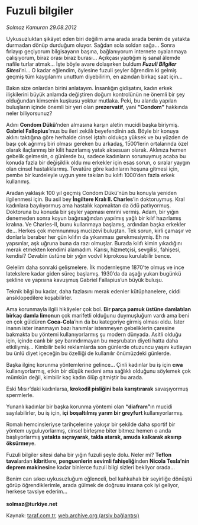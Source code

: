 # Fuzuli bilgiler

*Solmaz Kamuran 29.08.2012*

<div class="yazi"><p>Uykusuzluktan şikâyet eden biri değilim ama arada sırada benim de yatakta durmadan dönüp durduğum oluyor. Sağdan sola soldan sağa... Sonra fırlayıp geçiyorum bilgisayarın başına, bağlanıyorum internete oyalanmaya çalışıyorum, biraz orası biraz burası... Açıkçası yaptığım iş sanal âlemde nafile turlar atmak... İşte böyle avare dolaşırken buldum <b><i>Fuzuli Bilgiler Sitesi</i></b>’ni... O kadar eğlendim, öylesine fuzuli şeyler öğrendim ki gelmiş geçmiş tüm kaygılarımı unuttum diyebilirim, en azından birkaç saat için...</p>
<p>Bakın size onlardan birini anlatayım. İnsanlığın gidişatını, kadın erkek ilişkilerini büyük anlamda değiştiren doğum kontrolünün ne önemli bir şey olduğundan kimsenin kuşkusu yoktur mutlaka. Peki, bu alanda yapılan buluşların içinde önemli bir yeri olan <b>prezervatif</b>, yani <b>“Condom”</b> hakkında neler biliyorsunuz?</p>
<p>Adını <b>Condom Dükü</b>’nden almasına karşın aletin mucidi başka biriymiş. <b>Gabriel Fallopius</b>’mus bu ileri zekâlı beyefendinin adı. Böyle bir konuya aklını taktığına göre herhalde cinsel iştahı oldukça yüksek ve bu yüzden de başı çok ağrımış biri olması gereken bu arkadaş, 1500’lerin ortalarında özel olarak ilaçlanmış bir kilit hazırlamış yatak aksesuarı olarak. Aklınıza hemen gebelik gelmesin, o günlerde bu, sadece kadınların sorunuymuş acaba bu konuda fazla bir değişiklik oldu mu erkekler için esas sorun, o sıralar yaygın olan cinsel hastalıklarmış. Tevatüre göre kadınların hoşuna gitmesi için, pembe bir kurdeleyle uygun yere takılan bu kılıfı 1000’den fazla erkek kullanmış. </p>
<p>Aradan yaklaşık 100 yıl geçmiş Condom Dükü’nün bu konuyla yeniden ilgilenmesi için. Bu asil bey <b>İngiltere Kralı II. Charles</b>’in doktoruymuş. Kral kadınlara bayılıyormuş ama hastalık kapmaktan da ödü patlıyormuş. Doktoruna bu konuda bir şeyler yapması emrini vermiş. Adam, bir yığın denemeden sonra koyun bağırsağından yapılmış yağlı bir kılıf hazırlamış kralına. Ve Charles-II, bunu kullanmaya başlamış, ardından başka erkekler de... Herkes çok memnunmuş mucizevî buluştan. Tek sorun, kirli çamaşır ve donlarla beraber her gün kılıfın da yıkanması gerekmesiymiş. Eh ne yapsınlar, aşk uğruna buna da razı olmuşlar. Burada kılıfı kimin yıkadığını merak etmekten kendimi alamadım. Karısı, hizmetçisi, sevgilisi, fahişesi, kendisi? Cevabin üstüne bir yığın vodvil kiprokosu kurulabilir bence.</p>
<p>Gelelim daha sonraki gelişmelere. İlk modernleşme 1870’te olmuş ve ince latekslere kadar giden süreç başlamış. 1930’da da aşağı yukarı bugünkü şekline ve yapısına kavuşmuş Gabriel Fallapius’un büyük buluşu.</p>
<p>Teknik bilgi bu kadar, daha fazlasını merak edenler kütüphanelere, ciddi ansiklopedilere koşabilirler.</p>
<p>Ama korunmayla ilgili hikâyeler çok bol. <b>Bir parça pamuk üstüne damlatılan birkaç damla limon</b>un çok marifetli olduğunu duymuşluğum vardı ama beni en çok güldüren <b>Coca-Cola</b>’nın da bu kategoriye girmiş olması oldu. İster inanın ister inanmayın bazı hanımlar istenmeyen gebeliklerin çaresine bakmakta bu yöntemi kullanıyorlarmış şu modern dünyada. Asitli olduğu için, içinde canlı bir şey barındırmayan bu meşrubatın diyeti hatta daha etkiliymiş... Kimbilir belki reklamlarda son günlerde otuzuncu yaşını kutlayan bu ünlü diyet içeceğin bu özelliği de kullanılır önümüzdeki günlerde.</p>
<p>Başka ilginç korunma yöntemlerine gelince... Çinli kadınlar bu iş için <b>cıva</b> kullanıyorlarmış, etkin bir düşük nedeni ama sağlıklı olduğunu söylemek çok mümkün değil, kimbilir kaç kadın ölüp gitmiştir bu arada. </p>
<p>Eski Mısır’daki kadınlarsa, <b>krokodil pisliğini bala karıştırarak</b> savaşıyormuş spermlerle. </p>
<p>Yunanlı kadınlar bir başka korunma yöntemi olan <b>“diafram”</b>ın mucidi sayılabilirler, bu iş için, <b>içi boşaltılmış yarım bir greyfurt </b>kullanıyorlarmış. </p>
<p>Romalı hemcinsleriyse tarihçelerine yakışır bir şekilde daha sportif bir yöntem uyguluyorlarmış, cinsel birleşme biter bitmez hemen o anda başlıyorlarmış <b>yatakta sıçrayarak, takla atarak, amuda kalkarak aksırıp öksürme</b>ye.</p>
<p>Fuzuli bilgiler sitesi daha bir yığın fuzuli şeyle dolu. Neler mi? <b>Teflon tava</b>lardan <b>kibrit</b>lere, <b>penguenlerin sevimli fahişeliği</b>nden <b>Nicola Tesla’nin deprem makinesi</b>ne kadar binlerce fuzuli bilgi sizleri bekliyor orada...</p>
<p>Benim can sıkıcı uykusuzluğum eğlenceli, bol kahkahalı bir seyirliğe dönüştü görüp öğrendiklerimle, arada gülmek de doğrusu insana çok iyi geliyor, herkese tavsiye ederim...<br/><br/><b>solmaz@turkiye.net</b></p>
</div>

Kaynak: [taraf.com.tr](http://www.taraf.com.tr/solmaz-kamuran/makale-fuzuli-bilgiler.htm), [web.archive.org (arşiv bağlantısı)](http://web.archive.org/web/20140203221813/http://www.taraf.com.tr/solmaz-kamuran/makale-fuzuli-bilgiler.htm)
